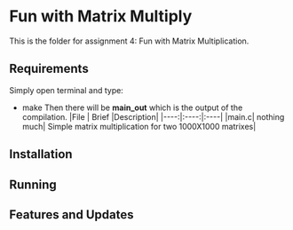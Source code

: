 # Fun with Matrix Multiply
This is the folder for assignment 4: Fun with Matrix Multiplication.

## Requirements
Simply open terminal and type:
- make
Then there will be **main_out** which is the output of the compilation.
|File | Brief |Description|
|----:|:----:|:----|
|main.c| nothing much| Simple matrix multiplication for two 1000X1000 matrixes|

## Installation

## Running

## Features and Updates
